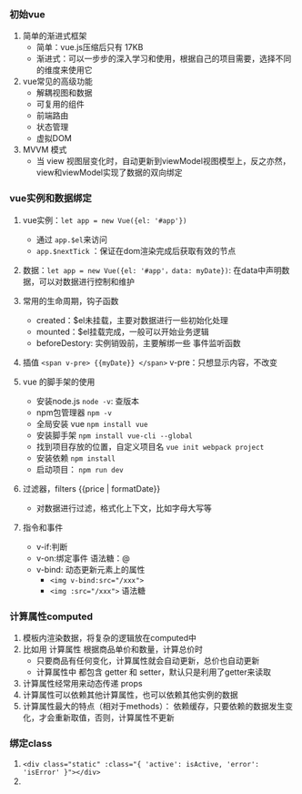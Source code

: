 ### 初始vue
1. 简单的渐进式框架
    - 简单：vue.js压缩后只有 17KB
    - 渐进式：可以一步步的深入学习和使用，根据自己的项目需要，选择不同的维度来使用它
2. vue常见的高级功能
    - 解耦视图和数据
    - 可复用的组件
    - 前端路由
    - 状态管理
    - 虚拟DOM
3. MVVM 模式
    - 当 view 视图层变化时，自动更新到viewModel视图模型上，反之亦然，view和viewModel实现了数据的双向绑定

### vue实例和数据绑定
1. vue实例：`let app = new Vue({el: '#app'})`
    - 通过 `app.$el`来访问
    - `app.$nextTick` ：保证在dom渲染完成后获取有效的节点
2. 数据：`let app = new Vue({el: '#app'，data: myDate})`: 在data中声明数据，可以对数据进行控制和维护

3. 常用的生命周期，钩子函数
    - created：$el未挂载，主要对数据进行一些初始化处理
    - mounted：$el挂载完成，一般可以开始业务逻辑
    - beforeDestory: 实例销毁前，主要解绑一些 事件监听函数

4. 插值 `<span v-pre> {{myDate}} </span>` v-pre：只想显示内容，不改变

5. vue 的脚手架的使用
    - 安装node.js `node -v`: 查版本
    - npm包管理器  `npm -v`
    - 全局安装 vue `npm install vue`
    - 安装脚手架 `npm install vue-cli --global`
    - 找到项目存放的位置，自定义项目名 `vue init webpack project`
    - 安装依赖  `npm install`
    - 启动项目： `npm run dev`
6. 过滤器，filters {{price | formatDate}}
    - 对数据进行过滤，格式化上下文，比如字母大写等
7. 指令和事件
    - v-if:判断
    - v-on:绑定事件 语法糖：@
    - v-bind: 动态更新元素上的属性
        - `<img v-bind:src="/xxx">`
        - `<img :src="/xxx">` 语法糖


### 计算属性computed
1. 模板内渲染数据，将复杂的逻辑放在computed中
2. 比如用 计算属性 根据商品单价和数量，计算总价时
    - 只要商品有任何变化，计算属性就会自动更新，总价也自动更新
    - 计算属性中 都包含 getter 和 setter，默认只是利用了getter来读取
3. 计算属性经常用来动态传递 props
4. 计算属性可以依赖其他计算属性，也可以依赖其他实例的数据
5. 计算属性最大的特点（相对于methods）： 依赖缓存，只要依赖的数据发生变化，才会重新取值，否则，计算属性不更新


### 绑定class
1. `<div class="static" :class="{ 'active': isActive, 'error': 'isError' }"></div>`
2. 


